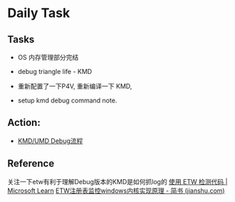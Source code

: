 # Daily Task

## Tasks

* OS 内存管理部分完结
  
* debug triangle life - KMD
  
* 重新配置了一下P4V, 重新编译一下 KMD, 

* setup kmd debug command note.
## Action:

* [KMD/UMD Debug流程](https://u8ev645axg.feishu.cn/docx/VNxfdVxE0oaGugxcjGuchpsonTc)

## Reference

关注一下etw有利于理解Debug版本的KMD是如何抓log的 [使用 ETW 检测代码 | Microsoft Learn](https://learn.microsoft.com/zh-cn/windows-hardware/test/weg/instrumenting-your-code-with-etw) [ETW注册表监控windows内核实现原理 - 简书 (jianshu.com)](https://www.jianshu.com/p/84ef41f92a19)


